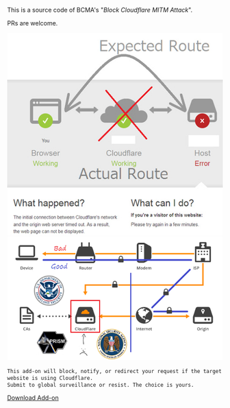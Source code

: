 This is a source code of BCMA's "*Block Cloudflare MITM Attack*".

PRs are welcome.


![](../../image/addon_bcma.jpg)
![](../../image/goodorbad.jpg)


```
This add-on will block, notify, or redirect your request if the target website is using Cloudflare.
Submit to global surveillance or resist. The choice is yours.
```

[Download Add-on](https://api.searxes.eu.org/_/addon.php?dl=cr&for=bcma)